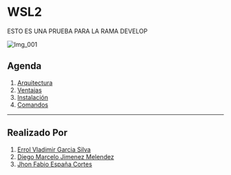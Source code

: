 # **WSL2**

ESTO ES UNA PRUEBA PARA LA RAMA DEVELOP

![Img_001](Img/Img_001.png)

## **Agenda**

1. [Arquitectura][1_0]
1. [Ventajas][1_1]
1. [Instalación][1_2]
1. [Comandos][1_3]

[1_0]:https://github.com/JhonFabioEC/WSL2/tree/main/1-Arquitectura

[1_1]:https://github.com/JhonFabioEC/WSL2/tree/main/2-Ventajas

[1_2]:https://github.com/JhonFabioEC/WSL2/tree/main/3-Instalacion

[1_3]:https://github.com/JhonFabioEC/WSL2/tree/main/4-Comandos

---

## **Realizado Por**

1. [Errol Vladimir Garcia Silva][2_0]
1. [Diego Marcelo Jimenez Melendez][2_1]
1. [Jhon Fabio España Cortes][2_2]

[2_0]:https://github.com/Errol-Garcia

[2_1]:https://github.com/jimdgo12

[2_2]:https://github.com/JhonFabioEC